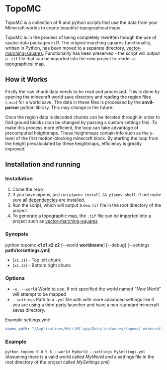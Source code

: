 # TopoMC

TopoMC is a collection of R and python scripts that use the data from your Minecraft worlds to create beautiful topographical maps.

TopoMC is in the process of being completely rewritten though the use of spatial data packages in R. The original marching squares functionality, written in Python, has been moved to a separate directory, [vector-marching-squares](https://github.com/ryan-mooore/vector-marching-squares). Functionality has been preserved - the script will output a `.tif` file that can be imported into the new project to render a topographical map.

## How it Works

Firstly the raw chunk data needs to be read and processed. This is done by opening the minecraft world save directory and reading the region files (`.mca`) for a world save. The data in these files is processed by the **anvil-parser** python library. This may change in the future.

Once the region data is decoded chunks can be iterated through in order to find ground blocks (can be changed by passing a custom settings file). To make this process more efficient, the loop can take advantage of precomputed heightmaps. These heightmaps contain info such as the y-level of the first motion-blocking minecraft block. By starting the loop from the height precalculated by these heightmaps, efficiency is greatly improved.

## Installation and running

### Installation

1. Clone the repo
2. If you have pipenv, just run `pipenv install && pipenv shell`. If not make sure all [dependencies](Pipfile) are installed.
3. Run the script, which will output a `dem.tif` file in the root directory of the project.
4. To generate a topographic map, the `.tif` file can be imported into a project such as [vector-marching-squares](https://github.com/ryan-mooore/vector-marching-squares)

### Synopsis

python topomc **x1 z1 x2 z2** \[--world **worldname**\] \[--debug\] \[--settings **path/to/settings.yml**\]

- (`x1`, `z1`) - Top left chunk
- (`x2`, `z2`) - Bottom right chunk

### Options

- `-w, --world` World to use. If not specified the world named "_New World_" will attempt to be mapped
- `--settings` Path to a `.yml` file with with more advanced settings like if you are using a third party launcher and have a non-standard minecraft saves directory.

Example settings.yml:

```yml
saves_path: "/Applications/MultiMC.app/Data/instances/topomc/.minecraft/saves"
```

### Example

`python topomc 0 0 5 5 --world MyWorld --settings MySettings.yml` (Assuming there is a valid world called _MyWorld_ and a settings file in the root directory of the project called _MySettings.yml_)
